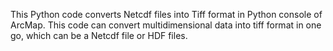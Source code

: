 This Python code converts Netcdf files into Tiff format in Python console of ArcMap. This code can convert multidimensional data into tiff format in one go, which can be a Netcdf file or HDF files.
